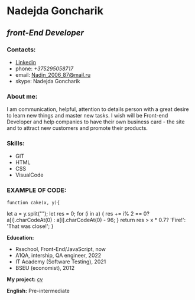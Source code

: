 # **Nadejda Goncharik**
##   ***front-End Developer***
### **Contacts:**
* [Linkedin](https://www.linkedin.com/in/nadezhda-goncharik-116356224/)
* phone: *+375295058717*
* email: Nadin_2006_87@mail.ru
* skype: Nadejda Goncharik
### **About me:**

I am communication, helpful, attention to details person with a great desire to learn new things and master new tasks. I wish will be Front-end Developer and help companies to have their own business card - the site and to attract new customers and promote their products. 
### **Skills:**
+ GIT
+ HTML
+ CSS
+ VisualCode
### **EXAMPLE OF CODE:**

    function cake(x, y){
let a = y.split("");
let res = 0; 
  for (i in a)
  { res += i% 2 == 0? a[i].charCodeAt(0) : a[i].charCodeAt(0) - 96;
  }
  return res > x * 0.7? 'Fire!': 'That was close!'; }

  **Education:**
  - Rsschool, Front-End/JavaScript, now
  - A1QA, intership, QA engineer, 2022
  - IT Academy (Software Testing), 2021
  - BSEU (economist), 2012

  **My project:**
  [cv](https://NadejdaGoncharik.github.io/rsschool-cv/cv)

  **English:**
  Pre-intermediate
